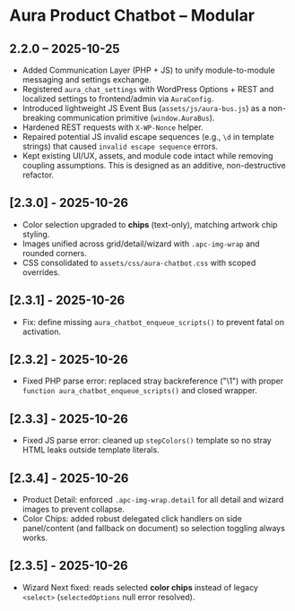 # Aura Product Chatbot – Modular
## 2.2.0 – 2025-10-25
- Added Communication Layer (PHP + JS) to unify module-to-module messaging and settings exchange.
- Registered `aura_chat_settings` with WordPress Options + REST and localized settings to frontend/admin via `AuraConfig`.
- Introduced lightweight JS Event Bus (`assets/js/aura-bus.js`) as a non-breaking communication primitive (`window.AuraBus`).
- Hardened REST requests with `X-WP-Nonce` helper.
- Repaired potential JS invalid escape sequences (e.g., `\d` in template strings) that caused `invalid escape sequence` errors.
- Kept existing UI/UX, assets, and module code intact while removing coupling assumptions. This is designed as an additive, non-destructive refactor.

## [2.3.0] - 2025-10-26
- Color selection upgraded to **chips** (text-only), matching artwork chip styling.
- Images unified across grid/detail/wizard with `.apc-img-wrap` and rounded corners.
- CSS consolidated to `assets/css/aura-chatbot.css` with scoped overrides.

## [2.3.1] - 2025-10-26
- Fix: define missing `aura_chatbot_enqueue_scripts()` to prevent fatal on activation.

## [2.3.2] - 2025-10-26
- Fixed PHP parse error: replaced stray backreference ("\\1") with proper `function aura_chatbot_enqueue_scripts()` and closed wrapper.

## [2.3.3] - 2025-10-26
- Fixed JS parse error: cleaned up `stepColors()` template so no stray HTML leaks outside template literals.

## [2.3.4] - 2025-10-26
- Product Detail: enforced `.apc-img-wrap.detail` for all detail and wizard images to prevent collapse.
- Color Chips: added robust delegated click handlers on side panel/content (and fallback on document) so selection toggling always works.

## [2.3.5] - 2025-10-26
- Wizard Next fixed: reads selected **color chips** instead of legacy `<select>` (`selectedOptions` null error resolved).
